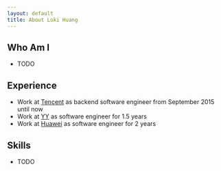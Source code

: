 ```yaml
---
layout: default
title: About Loki Huang
---
```


## Who Am I
- TODO

## Experience
- Work at [Tencent](http://www.tencent.com) as backend software engineer from September 2015 until now
- Work at [YY](http://www.yy.com) as software engineer for 1.5 years
- Work at [Huawei](http://www.huawei.com) as software engineer for 2 years

## Skills
- TODO
